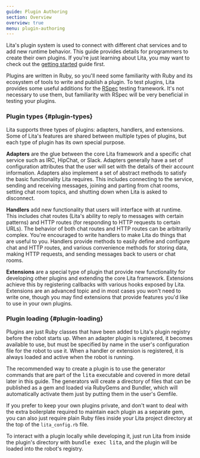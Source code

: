 ```yaml
---
guide: Plugin Authoring
section: Overview
overview: true
menu: plugin-authoring
---
```


Lita's plugin system is used to connect with different chat services and to add new runtime behavior. This guide provides details for programmers to create their own plugins. If you're just learning about Lita, you may want to check out the [getting started](/getting-started/) guide first.

Plugins are written in Ruby, so you'll need some familiarity with Ruby and its ecosystem of tools to write and publish a plugin. To test plugins, Lita provides some useful additions for the [RSpec](https://github.com/rspec/rspec) testing framework. It's not necessary to use them, but familiarity with RSpec will be very beneficial in testing your plugins.

### Plugin types {#plugin-types}

Lita supports three types of plugins: adapters, handlers, and extensions. Some of Lita's features are shared between multiple types of plugins, but each type of plugin has its own special purpose.

**Adapters** are the glue between the core Lita framework and a specific chat service such as IRC, HipChat, or Slack. Adapters generally have a set of configuration attributes that the user will set with the details of their account information. Adapters also implement a set of abstract methods to satisfy the basic functionality Lita requires. This includes connecting to the service, sending and receiving messages, joining and parting from chat rooms, setting chat room topics, and shutting down when Lita is asked to disconnect.

**Handlers** add new functionality that users will interface with at runtime. This includes chat routes (Lita's ability to reply to messages with certain patterns) and HTTP routes (for responding to HTTP requests to certain URLs). The behavior of both chat routes and HTTP routes can be arbitrarily complex. You're encouraged to write handlers to make Lita do things that are useful to you. Handlers provide methods to easily define and configure chat and HTTP routes, and various convenience methods for storing data, making HTTP requests, and sending messages back to users or chat rooms.

**Extensions** are a special type of plugin that provide new functionality for developing other plugins and extending the core Lita framework. Extensions achieve this by registering callbacks with various hooks exposed by Lita. Extensions are an advanced topic and in most cases you won't need to write one, though you may find extensions that provide features you'd like to use in your own plugins.

### Plugin loading {#plugin-loading}

Plugins are just Ruby classes that have been added to Lita's plugin registry before the robot starts up. When an adapter plugin is registered, it becomes available to use, but must be specified by name in the user's configuration file for the robot to use it. When a handler or extension is registered, it is always loaded and active when the robot is running.

The recommended way to create a plugin is to use the generator commands that are part of the <kbd>lita</kbd> executable and covered in more detail later in this guide. The generators will create a directory of files that can be published as a gem and loaded via RubyGems and Bundler, which will automatically activate them just by putting them in the user's Gemfile.

If you prefer to keep your own plugins private, and don't want to deal with the extra boilerplate required to maintain each plugin as a separate gem, you can also just require plain Ruby files inside your Lita project directory at the top of the `lita_config.rb` file.

To interact with a plugin locally while developing it, just run Lita from inside the plugin's directory with <kbd>bundle exec lita</kbd>, and the plugin will be loaded into the robot's registry.
